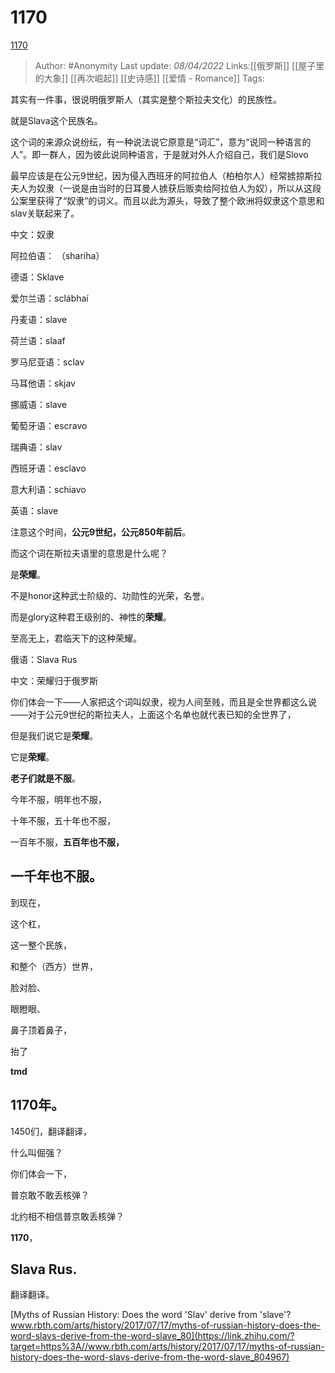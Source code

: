# 1170
[1170](https://zhuanlan.zhihu.com/p/494833094)

> Author: #Anonymity
> Last update: *08/04/2022*
> Links:[[俄罗斯]]  [[屋子里的大象]] [[再次崛起]] [[史诗感]] [[爱情 - Romance]]
> Tags:

其实有一件事，很说明俄罗斯人（其实是整个斯拉夫文化）的民族性。

就是Slava这个民族名。

这个词的来源众说纷纭，有一种说法说它原意是“词汇”，意为“说同一种语言的人”。即一群人，因为彼此说同种语言，于是就对外人介绍自己，我们是Slovo

最早应该是在公元9世纪，因为侵入西班牙的阿拉伯人（柏柏尔人）经常掳掠斯拉夫人为奴隶（一说是由当时的日耳曼人掳获后贩卖给阿拉伯人为奴），所以从这段公案里获得了“奴隶”的词义。而且以此为源头，导致了整个欧洲将奴隶这个意思和slav关联起来了。

中文：奴隶

阿拉伯语： （shariha）

德语：Sklave

爱尔兰语：sclábhaí

丹麦语：slave

荷兰语：slaaf

罗马尼亚语：sclav

马耳他语：skjav

挪威语：slave

葡萄牙语：escravo

瑞典语：slav

西班牙语：esclavo

意大利语：schiavo

英语：slave

注意这个时间，**公元9世纪，公元850年前后**。

而这个词在斯拉夫语里的意思是什么呢？

是**荣耀**。

不是honor这种武士阶级的、功勋性的光荣，名誉。

而是glory这种君王级别的、神性的**荣耀**。

至高无上，君临天下的这种荣耀。

俄语：Slava Rus

中文：荣耀归于俄罗斯

你们体会一下——人家把这个词叫奴隶，视为人间至贱，而且是全世界都这么说——对于公元9世纪的斯拉夫人，上面这个名单也就代表已知的全世界了，

但是我们说它是**荣耀**。

它是**荣耀**。

**老子们就是不服**。

今年不服，明年也不服，

十年不服，五十年也不服，

一百年不服，**五百年也不服，**

## **一千年也不服。**

到现在，

这个杠，

这一整个民族，

和整个（西方）世界，

脸对脸、

眼瞪眼、

鼻子顶着鼻子，

抬了

**tmd**

## **1170年**。

1450们，翻译翻译，

什么叫倔强？

你们体会一下，

普京敢不敢丢核弹？

北约相不相信普京敢丢核弹？

**1170**，

## **Slava Rus.**

翻译翻译。

[Myths of Russian History: Does the word 'Slav' derive from 'slave'?​www.rbth.com/arts/history/2017/07/17/myths-of-russian-history-does-the-word-slavs-derive-from-the-word-slave_80](https://link.zhihu.com/?target=https%3A//www.rbth.com/arts/history/2017/07/17/myths-of-russian-history-does-the-word-slavs-derive-from-the-word-slave_804967)
